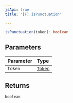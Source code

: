 ```yaml
---
jsApi: true
title: "[F] isPunctuation"

---
```

```ts
isPunctuation(token): boolean
```

## Parameters

| Parameter | Type |
| :------ | :------ |
| `token` | [`Token`](../enumerations/Token.md) |

## Returns

`boolean`
